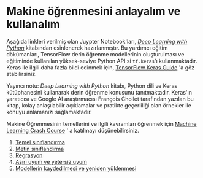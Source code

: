 # Makine öğrenmesini anlayalım ve kullanalım

Aşağıda linkleri verilmiş olan Juypter Notebook'ları,
*[Deep Learning with Python](https://books.google.com/books?id=Yo3CAQAACAAJ)*
kitabından esinlenerek hazırlanmıştır. Bu yardımcı eğitim dökümanları,
TensorFlow derin öğrenme modellerinin oluşturulması ve eğitiminde kullanılan
yüksek-seviye Python API si `tf.keras`'ı kullanmaktadır. Keras ile ilgili daha
fazla bildi edinmek için,
[TensorFlow Keras Guide](https://www.tensorflow.org/guide/keras) 'a göz
atabilirsiniz.

Yayıncı notu: *Deep Learning with Python* kitabı, Python dili ve Keras
kütüphanesini kullanarak derin öğrenme konusunu tanıtmaktadır. Keras'ın
yaratıcısı ve Google AI araştırmacısı François Chollet tarafından yazılan bu
kitap, kolay anlaşılabilir açıklamalar ve pratikte geçerliliği olan örnekler ile
konuyu anlamanızı sağlamaktadır.

Makine Öğrenmesinin temellerini ve ilgili kavramları öğrenmek için
[Machine Learning Crash Course](https://developers.google.com/machine-learning/crash-course/)
' a katılmayı düşünebilirsiniz.

1. [Temel sınıflandırma](basic_classification.ipynb)
2. [Metin sınıflandırma](basic_text_classification.ipynb)
3. [Regrasyon](basic_regression.ipynb)
4. [Aşırı uyum ve yetersiz uyum](overfit_and_underfit.ipynb)
5. [Modellerin kaydedilmesi ve yeniden yüklenmesi](save_and_restore_models.ipynb)
